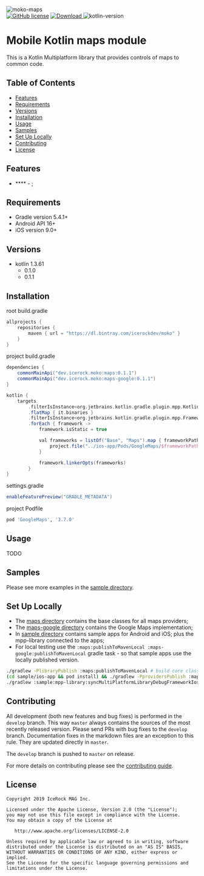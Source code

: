 ![moko-maps](https://user-images.githubusercontent.com/5010169/71351401-27c14d80-25a6-11ea-9183-17821f6d4212.png)  
[![GitHub license](https://img.shields.io/badge/license-Apache%20License%202.0-blue.svg?style=flat)](http://www.apache.org/licenses/LICENSE-2.0) [![Download](https://api.bintray.com/packages/icerockdev/moko/moko-maps/images/download.svg) ](https://bintray.com/icerockdev/moko/moko-maps/_latestVersion) ![kotlin-version](https://img.shields.io/badge/kotlin-1.3.61-orange)

# Mobile Kotlin maps module
This is a Kotlin Multiplatform library that provides controls of maps to common code.

## Table of Contents
- [Features](#features)
- [Requirements](#requirements)
- [Versions](#versions)
- [Installation](#installation)
- [Usage](#usage)
- [Samples](#samples)
- [Set Up Locally](#setup-locally)
- [Contributing](#contributing)
- [License](#license)

## Features
- **** - ;

## Requirements
- Gradle version 5.4.1+
- Android API 16+
- iOS version 9.0+

## Versions
- kotlin 1.3.61
  - 0.1.0
  - 0.1.1

## Installation
root build.gradle  
```groovy
allprojects {
    repositories {
        maven { url = "https://dl.bintray.com/icerockdev/moko" }
    }
}
```

project build.gradle
```groovy
dependencies {
    commonMainApi("dev.icerock.moko:maps:0.1.1")
    commonMainApi("dev.icerock.moko:maps-google:0.1.1")
}

kotlin {
    targets
        .filterIsInstance<org.jetbrains.kotlin.gradle.plugin.mpp.KotlinNativeTarget>()
        .flatMap { it.binaries }
        .filterIsInstance<org.jetbrains.kotlin.gradle.plugin.mpp.Framework>()
        .forEach { framework ->
            framework.isStatic = true

            val frameworks = listOf("Base", "Maps").map { frameworkPath ->
                project.file("../ios-app/Pods/GoogleMaps/$frameworkPath/Frameworks").path.let { "-F$it" }
            }

            framework.linkerOpts(frameworks)
        }
}
```

settings.gradle  
```groovy
enableFeaturePreview("GRADLE_METADATA")
```

project Podfile
```ruby
pod 'GoogleMaps', '3.7.0'
```

## Usage
TODO

## Samples
Please see more examples in the [sample directory](sample).

## Set Up Locally 
- The [maps directory](maps) contains the base classes for all maps providers;
- The [maps-google directory](maps-google) contains the Google Maps implementation;
- In [sample directory](sample) contains sample apps for Android and iOS; plus the mpp-library connected to the apps;
- For local testing use the `:maps:publishToMavenLocal :maps-google:publishToMavenLocal` gradle task - so that sample apps use the locally published version.
```bash
./gradlew -PlibraryPublish :maps:publishToMavenLocal # build core classes
(cd sample/ios-app && pod install) && ./gradlew -PprovidersPublish :maps-google:publishToMavenLocal # install pods with GoogleMaps (required for cinterop of maps-google) and build GoogleMaps integration lib 
./gradlew :sample:mpp-library:syncMultiPlatformLibraryDebugFrameworkIosX64 # try build sample
```

## Contributing
All development (both new features and bug fixes) is performed in the `develop` branch. This way `master` always contains the sources of the most recently released version. Please send PRs with bug fixes to the `develop` branch. Documentation fixes in the markdown files are an exception to this rule. They are updated directly in `master`.

The `develop` branch is pushed to `master` on release.

For more details on contributing please see the [contributing guide](CONTRIBUTING.md).

## License
        
    Copyright 2019 IceRock MAG Inc.
    
    Licensed under the Apache License, Version 2.0 (the "License");
    you may not use this file except in compliance with the License.
    You may obtain a copy of the License at
    
       http://www.apache.org/licenses/LICENSE-2.0
    
    Unless required by applicable law or agreed to in writing, software
    distributed under the License is distributed on an "AS IS" BASIS,
    WITHOUT WARRANTIES OR CONDITIONS OF ANY KIND, either express or implied.
    See the License for the specific language governing permissions and
    limitations under the License.
